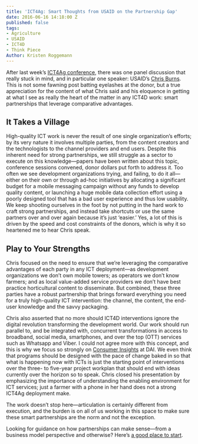 ```yaml
---
title: 'ICT4Ag: Smart Thoughts from USAID on the Partnership Gap'
date: 2016-06-16 14:18:00 Z
published: false
tags:
- Agriculture
- USAID
- ICT4D
- Think Piece
Author: Kristen Roggemann
---
```


After last week’s [ICT4Ag conference](http://ictforag.org/), there was one panel discussion that really stuck in mind, and in particular one speaker: USAID’s [Chris Burns](https://www.linkedin.com/in/christophermburns?authType=NAME_SEARCH&authToken=3Xj7&locale=en_US&trk=tyah&trkInfo=clickedVertical%3Amynetwork%2CclickedEntityId%3A16147536%2CauthType%3ANAME_SEARCH%2Cidx%3A1-1-1%2CtarId%3A1466017100217%2Ctas%3Achris%20bur). This is not some fawning post batting eyelashes at the donor, but a true appreciation for the content of what Chris said and his eloquence in getting at what I see as really the heart of the matter in any ICT4D work: smart partnerships that leverage comparative advantages.

<!--more-->

## It Takes a Village

High-quality ICT work is never the result of one single organization’s efforts; by its very nature it involves multiple parties, from the content creators and the technologists to the channel providers and end users. Despite this inherent need for strong partnerships, we still struggle as a sector to execute on this knowledge—papers have been written about this topic, conference sessions convened, donor dollars put forth to address it. Too often we see development organizations trying, and failing, to do it all—either on their own or through ad-hoc initiatives by allocating a significant budget for a mobile messaging campaign without any funds to develop quality content, or launching a huge mobile data collection effort using a poorly designed tool that has a bad user experience and thus low usability. We keep shooting ourselves in the foot by not putting in the hard work to craft strong partnerships, and instead take shortcuts or use the same partners over and over again because it’s just ‘easier.’ Yes, a lot of this is driven by the speed and cost constraints of the donors, which is why it so heartened me to hear Chris speak.

## Play to Your Strengths

Chris focused on the need to ensure that we’re leveraging the comparative advantages of each party in any ICT deployment—as development organizations we don’t own mobile towers; as operators we don’t know farmers; and as local value-added service providers we don’t have best practice horticultural content to disseminate. But combined, these three parties have a robust partnership that brings forward everything you need for a truly high-quality ICT intervention: the channel, the content, the end-user knowledge and the savvy packaging. 

Chris also asserted that no more should ICT4D interventions ignore the digital revolution transforming the development world. Our work should run parallel to, and be integrated with, concurrent transformations in access to broadband, social media, smartphones, and over the top (OTT) services such as Whatsapp and Viber. I could not agree more with this concept, and this is why we focus so strongly on [Consumer Insights](http://dai-global-digital.com/tags/?tag=consumer-insights) at DAI. We even think that programs should be designed with the pace of change baked in so that what is happening now with ICTs is just the starting point of interventions over the three- to five-year project workplan that should end with ideas currently over the horizon so to speak. Chris closed his presentation by emphasizing the importance of understanding the enabling environment for ICT services; just a farmer with a phone in her hand does not a strong ICT4Ag deployment make.

The work doesn’t stop here—articulation is certainly different from execution, and the burden is on all of us working in this space to make sure these smart partnerships are the norm and not the exception. 

Looking for guidance on how partnerships can make sense—from a business model perspective and otherwise? Here’s [a good place to start](http://www.gsma.com/mobilefordevelopment/programme/m4d-impact/the-role-of-vas-vendors-in-m4d).